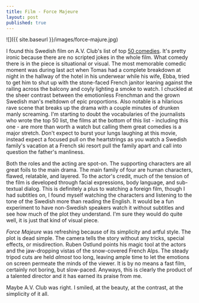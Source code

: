 ```yaml
---
title: Film - Force Majeure
layout: post
published: true
---
```


![]({{ site.baseurl }}/images/force-majure.jpg)

I found this Swedish film on A.V. Club's list of top [50 comedies](http://www.avclub.com/article/50-best-comedies-2000-239056?utm_source=pocket&utm_medium=email&utm_campaign=pockethits). It's pretty ironic because there are no scripted jokes in the whole film.
What comedy there is in the piece is situational or visual. The most memorable comedic moment was during last act when Tomas had a complete breakdown at night in the hallway of the hotel in his underwear while his wife, Ebba, tried to get him to shut up with the stone-faced French janitor leaning against the railing across the balcony and coyly lighting a smoke to watch. I chuckled at the sheer contrast between the emotionless Frenchman and the grown Swedish man's meltdown of epic proportions. Also notable is a hilarious rave scene that breaks up the drama with a couple minutes of drunken manly screaming. I'm starting to doubt the vocabularies of the journalists who wrote the top 50 list, the films at the bottom of this list - including this one - are more than worth a watch but calling them great comedies is a major stretch. Don't expect to burst your lungs laughing at this movie, instead expect a focused pull on the heartstrings as you watch a Swedish family's vacation at a French ski resort pull the family apart and call into question the father's manliness.

Both the roles and the acting are spot-on. The supporting characters are all great foils to the main drama. The main family of four are human characters, flawed, relatable, and layered. To the actor's credit, much of the tension of the film is developed through facial expressions, body language, and sub-textual dialog. This is definitely a plus to watching a foreign film, though I had subtitles on, I found myself watching the characters and listening to the tone of the Swedish more than reading the English. It would be a fun experiment to have non-Swedish speakers watch it without subtitles and see how much of the plot they understand. I'm sure they would do quite well, it is just that kind of visual piece.

_Force Majeure_ was refreshing because of its simplicity and artful style. The plot is dead simple. The camera tells the story without any tricks, special effects, or misdirection. Ruben Ostlund points his magic tool at the actors and the jaw-dropping vistas of the snow-covered French Alps. The steady tripod cuts are held _almost_ too long, leaving ample time to let the emotions on screen permeate the minds of the viewer. It is by no means a fast film, certainly not boring, but slow-paced. Anyways, this is clearly the product of a talented director and it has earned its praise from me.

Maybe A.V. Club was right. I smiled, at the beauty, at the contrast, at the simplicity of it all.
